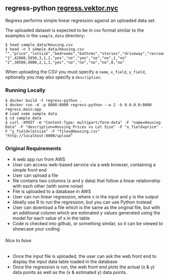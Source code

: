 ## regress-python [regress.vektor.nyc](http://regress.vektor.nyc)

Regress performs simple linear regression against an uploaded data set.

The uploaded dataset is expected to be in csv format similar to
the examples in the `sample_data` directory:

    $ head sample_data/Housing.csv
    $ head -n 3 sample_data/Housing.csv
    "","price","lotsize","bedrooms","bathrms","stories","driveway","recroom","fullbase","gashw","airco","garagepl","prefarea"
    "1",42000,5850,3,1,2,"yes","no","yes","no","no",1,"no"
    "2",38500,4000,2,1,1,"yes","no","no","no","no",0,"no"

When uploading the CSV you must specify a `name`, `x_field`, `y_field`, optionally you
may also specify a `description`.


### Running Locally

    $ docker build -t regress-python .
    $ docker run -d -p 8000:8000 regress-python --w 2 -b 0.0.0.0:8000 regress.main:app
    # Load some sample data
    $ cd sample_data
    $ curl -XPOST -H "Content-Type: multipart/form-data" -F "name=Housing Data" -F "description=Housing Prices vs Lot Size" -F "x_field=price" -F "y_field=lotsize" -F "file=@Housing.csv" "http://localhost:8000/upload"


### Original Requirements

* A web app run from AWS
* User can access web-based service via a web browser, containing a simple front end
* User can upload a file
* file contains two columns (x and y data) that follow a linear relationship with each other (with some noise)
* File is uploaded to a database in AWS
* User can run linear regression, where x is the input and y is the output
* Ideally use R to run the regression, but you can use Python instead
* User can download a file which is the same as the original file, but with an additional column which are estimated y values generated using the model for each value of x in the table
* Code is checked into github, or something similar, so it can be viewed to showcase your coding

###### Nice to have
* Once the input file is uploaded, the user can ask the web front end to display the input data table loaded in the database
* Once the regression is run, the web front end plots the actual (x & y) data points as well as the (x & estimated y) data points.
